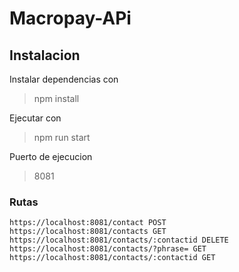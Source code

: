 # Macropay-APi
## Instalacion

Instalar dependencias con
> npm install

Ejecutar con 
> npm run start

Puerto de ejecucion
> 8081

### Rutas
```
https://localhost:8081/contact POST
https://localhost:8081/contacts GET
https://localhost:8081/contacts/:contactid DELETE
https://localhost:8081/contacts/?phrase= GET
https://localhost:8081/contacts/:contactid GET
```
